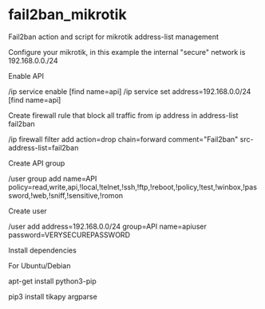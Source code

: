 # fail2ban_mikrotik
Fail2ban action and script for mikrotik address-list management

Configure your mikrotik, in this example the internal "secure" network is 192.168.0.0./24

Enable API

 /ip service enable [find name=api]
 /ip service set address=192.168.0.0/24 [find name=api]

Create firewall rule that block all traffic from ip address in address-list fail2ban

 /ip firewall filter add action=drop chain=forward comment="Fail2ban" src-address-list=fail2ban

Create API group

 /user group add name=API policy=read,write,api,!local,!telnet,!ssh,!ftp,!reboot,!policy,!test,!winbox,!password,!web,!sniff,!sensitive,!romon

Create user 

 /user add address=192.168.0.0/24 group=API name=apiuser password=VERYSECUREPASSWORD

Install dependencies

For Ubuntu/Debian

 apt-get install python3-pip

 pip3 install tikapy argparse 



